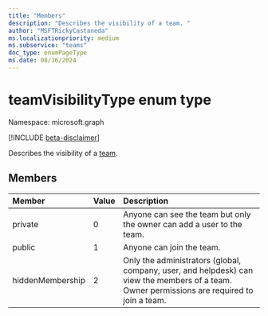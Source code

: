 ```yaml
---
title: "Members"
description: "Describes the visibility of a team. "
author: "MSFTRickyCastaneda"
ms.localizationpriority: medium
ms.subservice: "teams"
doc_type: enumPageType
ms.date: 08/16/2024
---
```


# teamVisibilityType enum type

Namespace: microsoft.graph

[!INCLUDE [beta-disclaimer](../../includes/beta-disclaimer.md)]

Describes the visibility of a [team](../resources/team.md). 

## Members

| Member | Value| Description |
|:---------------|:--------|:----------|
|private|0|Anyone can see the team but only the owner can add a user to the team.|
|public|1|Anyone can join the team.|
|hiddenMembership|2|Only the administrators (global, company, user, and helpdesk) can view the members of a team.<br>Owner permissions are required to join a team.|

